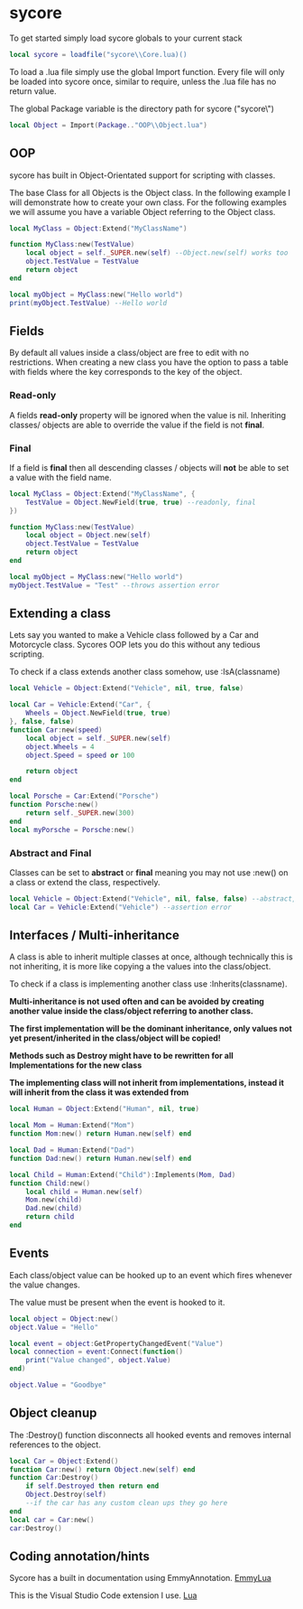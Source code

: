 # sycore

To get started simply load sycore globals to your current stack

```lua
local sycore = loadfile("sycore\\Core.lua)()
```

To load a .lua file simply use the global Import function. 
Every file will only be loaded into sycore once, similar to require, unless the .lua file has no return value.

The global Package variable is the directory path for sycore ("sycore\\")

```lua
local Object = Import(Package.."OOP\\Object.lua")
```

## OOP
sycore has built in Object-Orientated support for scripting with classes.

The base Class for all Objects is the Object class. In the following example I will demonstrate how to create your own class.
For the following examples we will assume you have a variable Object referring to the Object class.

```lua
local MyClass = Object:Extend("MyClassName")

function MyClass:new(TestValue)
    local object = self._SUPER.new(self) --Object.new(self) works too
    object.TestValue = TestValue
    return object
end

local myObject = MyClass:new("Hello world")
print(myObject.TestValue) --Hello world
```

## Fields
By default all values inside a class/object are free to edit with no restrictions. When creating a new class you have the option to pass a table with  fields where the key corresponds to the key of the object.

### Read-only

A fields **read-only** property will be ignored when the value is nil. Inheriting classes/ objects are able to override the value if the field is not **final**.

### Final


If a field is **final** then all descending classes / objects will **not** be able to set a value with the field name.

```lua
local MyClass = Object:Extend("MyClassName", {
    TestValue = Object.NewField(true, true) --readonly, final
})

function MyClass:new(TestValue)
    local object = Object.new(self)
    object.TestValue = TestValue
    return object
end

local myObject = MyClass:new("Hello world")
myObject.TestValue = "Test" --throws assertion error
```

## Extending a class

Lets say you wanted to make a Vehicle class followed by a Car and Motorcycle class. Sycores OOP lets you do this without any tedious scripting.

To check if a class extends another class somehow, use :IsA(classname)

```lua
local Vehicle = Object:Extend("Vehicle", nil, true, false)

local Car = Vehicle:Extend("Car", {
    Wheels = Object.NewField(true, true)
}, false, false)
function Car:new(speed)
    local object = self._SUPER.new(self)
    object.Wheels = 4
    object.Speed = speed or 100

    return object
end

local Porsche = Car:Extend("Porsche")
function Porsche:new()
    return self._SUPER.new(300)
end
local myPorsche = Porsche:new()
```

### Abstract and Final

Classes can be set to **abstract** or **final** meaning you may not use :new() on a class or extend the class, respectively.

```lua
local Vehicle = Object:Extend("Vehicle", nil, false, false) --abstract, not final
local Car = Vehicle:Extend("Vehicle") --assertion error
```
## Interfaces / Multi-inheritance
A class is able to inherit multiple classes at once, although technically this is not inheriting, it is more like copying a the values into the class/object.

To check if a class is implementing another class use :Inherits(classname).

**Multi-inheritance is not used often and can be avoided by creating another value  inside the class/object referring to another class.**

**The first implementation will be the dominant inheritance, only values not yet present/inherited in the class/object will be copied!**

**Methods such as Destroy might have to be rewritten for all Implementations for the new class**

**The implementing class will not inherit from implementations, instead it will inherit from the class it was extended from**

```lua
local Human = Object:Extend("Human", nil, true)

local Mom = Human:Extend("Mom")
function Mom:new() return Human.new(self) end

local Dad = Human:Extend("Dad")
function Dad:new() return Human.new(self) end

local Child = Human:Extend("Child"):Implements(Mom, Dad)
function Child:new()
    local child = Human.new(self)
    Mom.new(child)
    Dad.new(child)
    return child
end
```

## Events
Each class/object value can be hooked up to an event which fires whenever the value changes.

The value must be present when the event is hooked to it.

```lua
local object = Object:new()
object.Value = "Hello"

local event = object:GetPropertyChangedEvent("Value")
local connection = event:Connect(function()
    print("Value changed", object.Value)
end)

object.Value = "Goodbye"
```

## Object cleanup

The :Destroy() function disconnects all hooked events and removes internal references to the object.

```lua
local Car = Object:Extend()
function Car:new() return Object.new(self) end
function Car:Destroy()
    if self.Destroyed then return end
    Object.Destroy(self)
    --if the car has any custom clean ups they go here
end
local car = Car:new()
car:Destroy()
```

## Coding annotation/hints
Sycore has a built in documentation using EmmyAnnotation.
[EmmyLua](https://emmylua.github.io/)

This is the Visual Studio Code extension I use.
[Lua](https://marketplace.visualstudio.com/items?itemName=sumneko.lua)